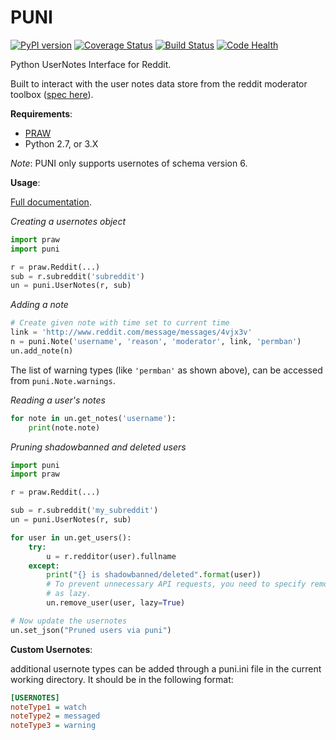PUNI
===

[![PyPI version](https://badge.fury.io/py/puni.svg)](https://badge.fury.io/py/puni) [![Coverage Status](https://coveralls.io/repos/github/teaearlgraycold/puni/badge.svg?branch=master)](https://coveralls.io/github/teaearlgraycold/puni?branch=master) [![Build Status](https://travis-ci.org/teaearlgraycold/puni.png)](https://travis-ci.org/teaearlgraycold/puni) [![Code Health](https://landscape.io/github/teaearlgraycold/puni/master/landscape.svg?style=flat)](https://landscape.io/github/teaearlgraycold/puni/master)


Python UserNotes Interface for Reddit.

Built to interact with the user notes data store from the reddit moderator
toolbox ([spec here](https://github.com/creesch/reddit-moderator-toolbox/wiki/JSON:-usernotes)).

**Requirements**:
* [PRAW](https://github.com/praw-dev/praw)
* Python 2.7, or 3.X

*Note*: PUNI only supports usernotes of schema version 6.

**Usage**:

[Full documentation](https://github.com/teaearlgraycold/puni/wiki/Documentation).

*Creating a usernotes object*

```python
import praw
import puni

r = praw.Reddit(...)
sub = r.subreddit('subreddit')
un = puni.UserNotes(r, sub)
```

*Adding a note*

```python
# Create given note with time set to current time
link = 'http://www.reddit.com/message/messages/4vjx3v'
n = puni.Note('username', 'reason', 'moderator', link, 'permban')
un.add_note(n)
```

The list of warning types (like `'permban'` as shown above), can be accessed from
`puni.Note.warnings`.

*Reading a user's notes*

```python
for note in un.get_notes('username'):
    print(note.note)
```

*Pruning shadowbanned and deleted users*

```python
import puni
import praw

r = praw.Reddit(...)

sub = r.subreddit('my_subreddit')
un = puni.UserNotes(r, sub)

for user in un.get_users():
    try:
        u = r.redditor(user).fullname
    except:
        print("{} is shadowbanned/deleted".format(user))
        # To prevent unnecessary API requests, you need to specify remove_user
        # as lazy.
        un.remove_user(user, lazy=True)

# Now update the usernotes
un.set_json("Pruned users via puni")
```

**Custom Usernotes**:

additional usernote types can be added through a puni.ini file in the current working directory. It should be in the following format:

```ini
[USERNOTES]
noteType1 = watch
noteType2 = messaged
noteType3 = warning
```
